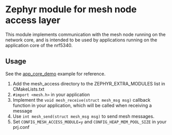 # Zephyr module for mesh node access layer

This module implements communication with the mesh node running on the network core, and is intended to be used by applications running on the application core of the nrf5340.

## Usage

See the [app\_core\_demo](../examples/app_core_demo) example for reference. 

1. Add the mesh\_access directory to the ZEPHYR\_EXTRA\_MODULES list in CMakeLists.txt
1. `#import <mesh.h>` in your application
1. Implement the `void mesh_receive(struct mesh_msg msg)` callback function in your application, which will be called when receiving a message
1. Use `int mesh_send(struct mesh_msg msg)` to send mesh messages.
1. Set `CONFIG_MESH_ACCESS_MODULE=y` and `CONFIG_HEAP_MEM_POOL_SIZE` in your prj.conf
